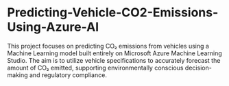 # Predicting-Vehicle-CO2-Emissions-Using-Azure-AI
This project focuses on predicting CO₂ emissions from vehicles using a Machine Learning model built entirely on Microsoft Azure Machine Learning Studio. The aim is to utilize vehicle specifications to accurately forecast the amount of CO₂ emitted, supporting environmentally conscious decision-making and regulatory compliance.
